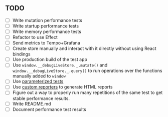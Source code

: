 ## TODO

- [ ] Write mutation performance tests
- [ ] Write startup performance tests
- [ ] Write memory performance tests
- [ ] Refactor to use Effect
- [ ] Send metrics to Tempo+Grafana
- [ ] Create store manually and interact with it directly without using React bindings
- [ ] Use production build of the test app
- [ ] Use `window.__debugLiveStore._.mutate()` and `window.__debugLiveStore._.query()` to run operations over the functions manually added to `window`
- [ ] Use [parameterized tests](https://playwright.dev/docs/test-parameterize)
- [ ] Use [custom reporters](https://playwright.dev/docs/test-reporters#custom-reporters) to generate HTML reports
- [ ] Figure out a way to properly run many repetitions of the same test to get stable performance results.
- [ ] Write README.md
- [ ] Document performance test results
